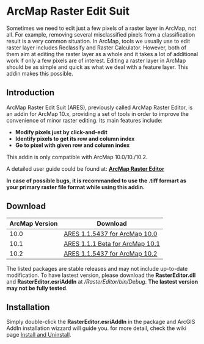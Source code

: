 ArcMap Raster Edit Suit
====================

Sometimes we need to edit just a few pixels of a raster layer in ArcMap, not all. For example, removing several misclassified pixels from a classification result is a very common situation. In ArcMap, tools we usually use to edit raster layer includes Reclassify and Raster Calculator. However, both of them aim at editing the raster layer as a whole and it takes a lot of additional work if only a few pixels are of interest. Editing a raster layer in ArcMap should be as simple and quick as what we deal with a feature layer. This addin makes this possible.

## Introduction

ArcMap Raster Edit Suit (ARES), previously called ArcMap Raster Editor, is an addin for ArcMap 10.x, providing a set of tools in order to improve the convenience of minor raster editing. Its main features include:

+ **Modify pixels just by click-and-edit**
+ **Identify pixels to get its row and column index**
+ **Go to pixel with given row and column index**

This addin is only compatible with ArcMap 10.0/10./10.2. 

A detailed user guide could be found at: **[ArcMap Raster Editor](https://github.com/dz316424/arcmap-raster-editor/wiki)**

**In case of possible bugs, it is recommanded to use the .tiff formart as your primary raster file format while using this addin.**

## Download

|ArcMap Version|Download|
|--------------|--------|
|10.0|[ARES 1.1.5437 for ArcMap 10.0](https://github.com/dz316424/ares/blob/master/Release%20for%2010.0/1.1.5437.zip?raw=true)|
|10.1|[ARES 1.1.1 Beta for ArcMap 10.1](http://sourceforge.net/projects/arcmaprastereditor/files/release/ArcMapRasterEditor_1.1.1_Beta.zip/download)|
|10.2|[ARES 1.1.5437 for ArcMap 10.2](https://github.com/dz316424/arcmap-raster-editor/blob/master/Release%20for%2010.2/1.1.5437.zip?raw=true)| 

The listed packages are stable releases and may not include up-to-date modification. To have lastest version, please download the **RasterEditor.dll** and **RasterEditor.esriAddIn** at */RasterEditor/bin/Debug*. **The lastest version may not be fully tested**.

## Installation
Simply double-click the **RasterEditor.esriAddIn** in the package and ArcGIS AddIn installation wizzard will guide you. for more detail, check the wiki page [Install and Uninstall](https://github.com/dz316424/arcmap-raster-editor/wiki/Install-and-Uninstall).
